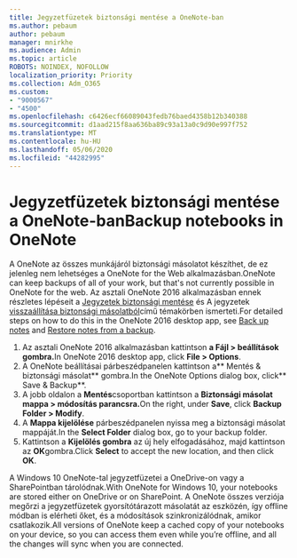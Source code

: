 ```yaml
---
title: Jegyzetfüzetek biztonsági mentése a OneNote-ban
ms.author: pebaum
author: pebaum
manager: mnirkhe
ms.audience: Admin
ms.topic: article
ROBOTS: NOINDEX, NOFOLLOW
localization_priority: Priority
ms.collection: Adm_O365
ms.custom:
- "9000567"
- "4500"
ms.openlocfilehash: c6426ecf66089043fedb76baed4358b12b340388
ms.sourcegitcommit: d1aad215f8aa636ba89c93a13a0c9d90e997f752
ms.translationtype: MT
ms.contentlocale: hu-HU
ms.lasthandoff: 05/06/2020
ms.locfileid: "44282995"
---
```

# <a name="backup-notebooks-in-onenote"></a><span data-ttu-id="7924c-102">Jegyzetfüzetek biztonsági mentése a OneNote-ban</span><span class="sxs-lookup"><span data-stu-id="7924c-102">Backup notebooks in OneNote</span></span>

<span data-ttu-id="7924c-103">A OneNote az összes munkájáról biztonsági másolatot készíthet, de ez jelenleg nem lehetséges a OneNote for the Web alkalmazásban.</span><span class="sxs-lookup"><span data-stu-id="7924c-103">OneNote can keep backups of all of your work, but that's not currently possible in OneNote for the web.</span></span> <span data-ttu-id="7924c-104">Az asztali OneNote 2016 alkalmazásban ennek részletes lépéseit a [Jegyzetek biztonsági mentése](https://support.office.com/article/back-up-notes-f58b34b0-611d-435e-87fa-7942a1767af4#id0eaabaaa=2016,_2013,_2010) és A jegyzetek [visszaállítása biztonsági másolatból](https://support.microsoft.com/office/restore-notes-from-a-backup-5daf9cb0-6769-4998-a5de-f044fdd0d831)című témakörben ismerteti.</span><span class="sxs-lookup"><span data-stu-id="7924c-104">For detailed steps on how to do this in the OneNote 2016 desktop app, see [Back up notes](https://support.office.com/article/back-up-notes-f58b34b0-611d-435e-87fa-7942a1767af4#id0eaabaaa=2016,_2013,_2010) and [Restore notes from a backup](https://support.microsoft.com/office/restore-notes-from-a-backup-5daf9cb0-6769-4998-a5de-f044fdd0d831).</span></span>

1. <span data-ttu-id="7924c-105">Az asztali OneNote 2016 alkalmazásban kattintson **a Fájl > beállítások gombra.**</span><span class="sxs-lookup"><span data-stu-id="7924c-105">In OneNote 2016 desktop app, click **File > Options**.</span></span>
2. <span data-ttu-id="7924c-106">A OneNote beállításai párbeszédpanelen kattintson a\*\* Mentés & biztonsági másolat\*\* gombra.</span><span class="sxs-lookup"><span data-stu-id="7924c-106">In the OneNote Options dialog box, click\*\* Save & Backup\*\*.</span></span>
3. <span data-ttu-id="7924c-107">A jobb oldalon a **Mentés**csoportban kattintson a **Biztonsági másolat mappa > módosítás parancsra.**</span><span class="sxs-lookup"><span data-stu-id="7924c-107">On the right, under **Save**, click **Backup Folder > Modify**.</span></span>
4. <span data-ttu-id="7924c-108">A **Mappa kijelölése** párbeszédpanelen nyissa meg a biztonsági másolat mappáját.</span><span class="sxs-lookup"><span data-stu-id="7924c-108">In the **Select Folder** dialog box, go to your backup folder.</span></span>
5. <span data-ttu-id="7924c-109">Kattintson a **Kijelölés gombra** az új hely elfogadásához, majd kattintson az **OK**gombra.</span><span class="sxs-lookup"><span data-stu-id="7924c-109">Click **Select** to accept the new location, and then click **OK**.</span></span>

<span data-ttu-id="7924c-110">A Windows 10 OneNote-tal jegyzetfüzetei a OneDrive-on vagy a SharePointban tárolódnak.</span><span class="sxs-lookup"><span data-stu-id="7924c-110">With OneNote for Windows 10, your notebooks are stored either on OneDrive or on SharePoint.</span></span> <span data-ttu-id="7924c-111">A OneNote összes verziója megőrzi a jegyzetfüzetek gyorsítótárazott másolatát az eszközén, így offline módban is elérheti őket, és a módosítások szinkronizálódnak, amikor csatlakozik.</span><span class="sxs-lookup"><span data-stu-id="7924c-111">All versions of OneNote keep a cached copy of your notebooks on your device, so you can access them even while you’re offline, and all the changes will sync when you are connected.</span></span>

